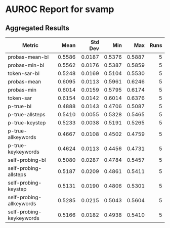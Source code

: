 # AUROC Report for svamp

## Aggregated Results

| Metric | Mean | Std Dev | Min | Max | Runs |
|--------|-----:|--------:|----:|----:|-----:|
| probas-mean-bl | 0.5586 | 0.0187 | 0.5376 | 0.5887 | 5 |
| probas-min-bl | 0.5562 | 0.0176 | 0.5387 | 0.5859 | 5 |
| token-sar-bl | 0.5248 | 0.0169 | 0.5104 | 0.5530 | 5 |
| probas-mean | 0.6095 | 0.0113 | 0.5961 | 0.6246 | 5 |
| probas-min | 0.6014 | 0.0159 | 0.5795 | 0.6174 | 5 |
| token-sar | 0.6154 | 0.0142 | 0.6014 | 0.6376 | 5 |
| p-true-bl | 0.4888 | 0.0143 | 0.4706 | 0.5087 | 5 |
| p-true-allsteps | 0.5410 | 0.0055 | 0.5328 | 0.5465 | 5 |
| p-true-keystep | 0.5233 | 0.0038 | 0.5191 | 0.5265 | 5 |
| p-true-allkeywords | 0.4667 | 0.0108 | 0.4502 | 0.4759 | 5 |
| p-true-keykeywords | 0.4624 | 0.0113 | 0.4456 | 0.4731 | 5 |
| self-probing-bl | 0.5080 | 0.0287 | 0.4784 | 0.5457 | 5 |
| self-probing-allsteps | 0.5187 | 0.0209 | 0.4861 | 0.5411 | 5 |
| self-probing-keystep | 0.5131 | 0.0190 | 0.4806 | 0.5301 | 5 |
| self-probing-allkeywords | 0.5285 | 0.0215 | 0.5043 | 0.5604 | 5 |
| self-probing-keykeywords | 0.5166 | 0.0182 | 0.4938 | 0.5410 | 5 |
